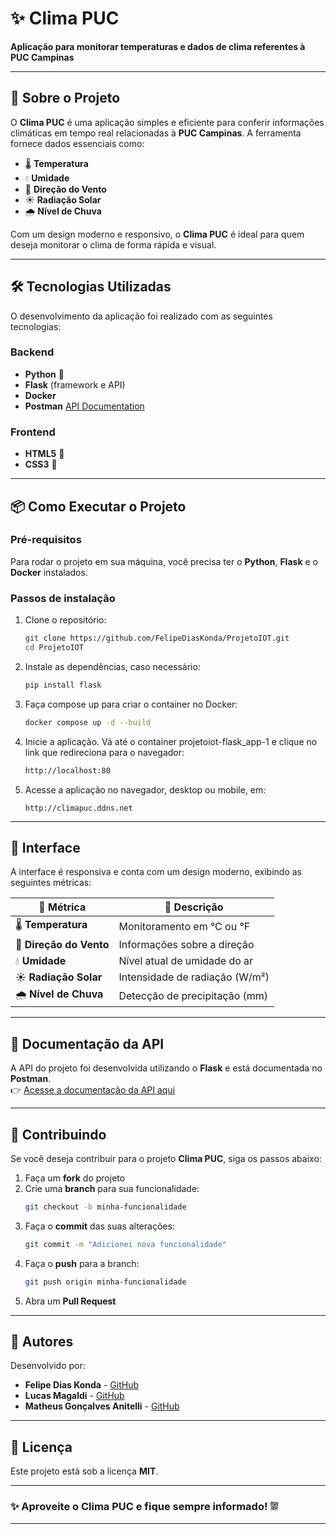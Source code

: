# ✨ **Clima PUC**  
**Aplicação para monitorar temperaturas e dados de clima referentes à PUC Campinas**  

---

## 🚀 **Sobre o Projeto**  

O **Clima PUC** é uma aplicação simples e eficiente para conferir informações climáticas em tempo real relacionadas à **PUC Campinas**. A ferramenta fornece dados essenciais como:  
- 🌡️ **Temperatura**  
- 💧 **Umidade**  
- 💨 **Direção do Vento**  
- ☀️ **Radiação Solar**  
- 🌧️ **Nível de Chuva**  

Com um design moderno e responsivo, o **Clima PUC** é ideal para quem deseja monitorar o clima de forma rápida e visual.  

---

## 🛠️ **Tecnologias Utilizadas**  

O desenvolvimento da aplicação foi realizado com as seguintes tecnologias:  

### Backend  
- **Python** 🐍  
- **Flask** (framework e API) 
- **Docker**  
- **Postman** [API Documentation](https://documenter.getpostman.com/view/31438354/2sAYHzHNz6)  

### Frontend  
- **HTML5** 📄  
- **CSS3** 🎨  

---

## 📦 **Como Executar o Projeto**  

### Pré-requisitos  
Para rodar o projeto em sua máquina, você precisa ter o **Python**, **Flask** e o **Docker** instalados.  

### Passos de instalação  

1. Clone o repositório:  
   ```bash
   git clone https://github.com/FelipeDiasKonda/ProjetoIOT.git
   cd ProjetoIOT
   ```

2. Instale as dependências, caso necessário:  
   ```bash
   pip install flask
   ```

3. Faça compose up para criar o container no Docker:  
   ```bash
   docker compose up -d --build
   ```

4. Inicie a aplicação. Vá até o container projetoiot-flask_app-1 e clique no link que redireciona para o navegador:  
   ```bash
   http://localhost:80
   ```

5. Acesse a aplicação no navegador, desktop ou mobile, em:  
   ```
   http://climapuc.ddns.net
   ```

---

## 🎨 **Interface**  

A interface é responsiva e conta com um design moderno, exibindo as seguintes métricas:  

| 🔹 Métrica               | 🔹 Descrição                         |
|--------------------------|-------------------------------------|
| 🌡️ **Temperatura**      | Monitoramento em °C ou °F                 |
| 💨 **Direção do Vento** | Informações sobre a direção     |
| 💧 **Umidade**           | Nível atual de umidade do ar        |
| ☀️ **Radiação Solar**    | Intensidade de radiação (W/m²)      |
| 🌧️ **Nível de Chuva**    | Detecção de precipitação (mm)       |

---

## 📡 **Documentação da API**  

A API do projeto foi desenvolvida utilizando o **Flask** e está documentada no **Postman**.  
👉 [Acesse a documentação da API aqui](https://documenter.getpostman.com/view/31438354/2sAYHzHNz6)  

---

## 🧩 **Contribuindo**  

Se você deseja contribuir para o projeto **Clima PUC**, siga os passos abaixo:  

1. Faça um **fork** do projeto  
2. Crie uma **branch** para sua funcionalidade:  
   ```bash
   git checkout -b minha-funcionalidade
   ```  
3. Faça o **commit** das suas alterações:  
   ```bash
   git commit -m "Adicionei nova funcionalidade"
   ```  
4. Faça o **push** para a branch:  
   ```bash
   git push origin minha-funcionalidade
   ```  
5. Abra um **Pull Request**  

---

## 👥 **Autores**  

Desenvolvido por:  
- **Felipe Dias Konda** - [GitHub](https://github.com/FelipeDiasKonda)  
- **Lucas Magaldi** - [GitHub](https://github.com/Magaldi2)
- **Matheus Gonçalves Anitelli** - [GitHub](https://github.com/mttue7)


---

## 📝 **Licença**  

Este projeto está sob a licença **MIT**.  

---

### ✨ **Aproveite o Clima PUC e fique sempre informado!** ⛆️  

---
